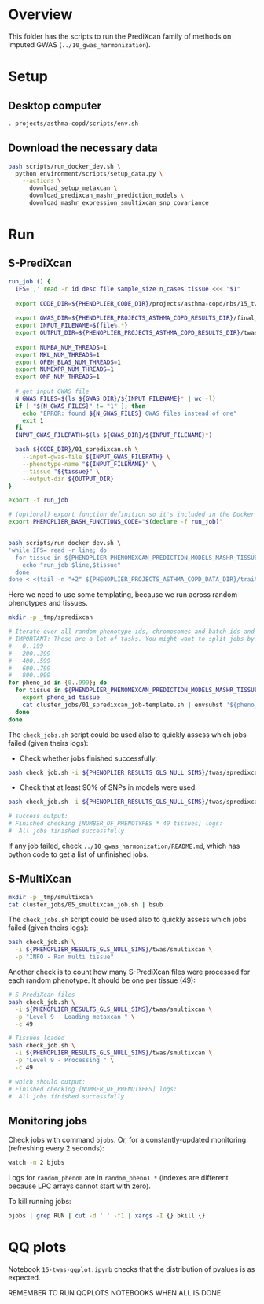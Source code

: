 # Overview

This folder has the scripts to run the PrediXcan family of methods on imputed GWAS (`../10_gwas_harmonization`).


# Setup

## Desktop computer

```bash
. projects/asthma-copd/scripts/env.sh
```

## Download the necessary data

```bash
bash scripts/run_docker_dev.sh \
  python environment/scripts/setup_data.py \
    --actions \
      download_setup_metaxcan \
      download_predixcan_mashr_prediction_models \
      download_mashr_expression_smultixcan_snp_covariance
```


# Run

## S-PrediXcan

```bash
run_job () {
  IFS=',' read -r id desc file sample_size n_cases tissue <<< "$1"
  
  export CODE_DIR=${PHENOPLIER_CODE_DIR}/projects/asthma-copd/nbs/15_twas
  
  export GWAS_DIR=${PHENOPLIER_PROJECTS_ASTHMA_COPD_RESULTS_DIR}/final_imputed_gwas
  export INPUT_FILENAME=${file%.*}
  export OUTPUT_DIR=${PHENOPLIER_PROJECTS_ASTHMA_COPD_RESULTS_DIR}/twas/spredixcan
  
  export NUMBA_NUM_THREADS=1
  export MKL_NUM_THREADS=1
  export OPEN_BLAS_NUM_THREADS=1
  export NUMEXPR_NUM_THREADS=1
  export OMP_NUM_THREADS=1
  
  # get input GWAS file
  N_GWAS_FILES=$(ls ${GWAS_DIR}/${INPUT_FILENAME}* | wc -l)
  if [ "${N_GWAS_FILES}" != "1" ]; then
    echo "ERROR: found ${N_GWAS_FILES} GWAS files instead of one"
    exit 1
  fi
  INPUT_GWAS_FILEPATH=$(ls ${GWAS_DIR}/${INPUT_FILENAME}*)

  bash ${CODE_DIR}/01_spredixcan.sh \
    --input-gwas-file ${INPUT_GWAS_FILEPATH} \
    --phenotype-name "${INPUT_FILENAME}" \
    --tissue "${tissue}" \
    --output-dir ${OUTPUT_DIR}
}

export -f run_job

# (optional) export function definition so it's included in the Docker container
export PHENOPLIER_BASH_FUNCTIONS_CODE="$(declare -f run_job)"


bash scripts/run_docker_dev.sh \
'while IFS= read -r line; do
  for tissue in ${PHENOPLIER_PHENOMEXCAN_PREDICTION_MODELS_MASHR_TISSUES}; do
    echo "run_job $line,$tissue"
  done
done < <(tail -n "+2" ${PHENOPLIER_PROJECTS_ASTHMA_COPD_DATA_DIR}/traits_info.csv) | parallel -k --lb --halt 2 -j${PHENOPLIER_GENERAL_N_JOBS}'
```






Here we need to use some templating, because we run across random phenotypes and tissues.

```bash
mkdir -p _tmp/spredixcan

# Iterate over all random phenotype ids, chromosomes and batch ids and submit a job for each combination.
# IMPORTANT: These are a lot of tasks. You might want to split jobs by chaning the range in first for line:
#   0..199
#   200..399
#   400..599
#   600..799
#   800..999
for pheno_id in {0..999}; do
  for tissue in ${PHENOPLIER_PHENOMEXCAN_PREDICTION_MODELS_MASHR_TISSUES}; do
    export pheno_id tissue
    cat cluster_jobs/01_spredixcan_job-template.sh | envsubst '${pheno_id} ${tissue}' | bsub
  done
done
```

<!-- #region  -->
The `check_jobs.sh` script could be used also to quickly assess which jobs failed (given theirs logs):
* Check whether jobs finished successfully:
<!-- #endregion -->
```bash
bash check_job.sh -i ${PHENOPLIER_RESULTS_GLS_NULL_SIMS}/twas/spredixcan -p "INFO - Sucessfully processed metaxcan association"
```

<!-- #region  -->
* Check that at least 90% of SNPs in models were used:
<!-- #endregion -->
```bash
bash check_job.sh -i ${PHENOPLIER_RESULTS_GLS_NULL_SIMS}/twas/spredixcan -p "INFO - 90 % of model's snps found"

# success output:
# Finished checking [NUMBER_OF_PHENOTYPES * 49 tissues] logs:
#  All jobs finished successfully
```

If any job failed, check `../10_gwas_harmonization/README.md`, which has python code to get a list of unfinished jobs.








## S-MultiXcan

```bash
mkdir -p _tmp/smultixcan
cat cluster_jobs/05_smultixcan_job.sh | bsub
```

<!-- #region  -->
The `check_jobs.sh` script could be used also to quickly assess which jobs failed (given theirs logs):
<!-- #endregion -->
```bash
bash check_job.sh \
  -i ${PHENOPLIER_RESULTS_GLS_NULL_SIMS}/twas/smultixcan \
  -p "INFO - Ran multi tissue"
```

<!-- #region  -->
Another check is to count how many S-PrediXcan files were processed for each random phenotype.
It should be one per tissue (49):
<!-- #endregion -->
```bash
# S-PrediXcan files
bash check_job.sh \
  -i ${PHENOPLIER_RESULTS_GLS_NULL_SIMS}/twas/smultixcan \
  -p "Level 9 - Loading metaxcan " \
  -c 49

# Tissues loaded
bash check_job.sh \
  -i ${PHENOPLIER_RESULTS_GLS_NULL_SIMS}/twas/smultixcan \
  -p "Level 9 - Processing " \
  -c 49

# which should output:
# Finished checking [NUMBER_OF_PHENOTYPES] logs:
#  All jobs finished successfully
```


<!-- #region  -->
## Monitoring jobs

Check jobs with command `bjobs`.
Or, for a constantly-updated monitoring (refreshing every 2 seconds):
<!-- #endregion -->
```bash
watch -n 2 bjobs
```

<!-- #region  -->
Logs for `random_pheno0` are in `random_pheno1.*` (indexes are different because LPC arrays cannot start with zero).

To kill running jobs:
<!-- #endregion -->
```bash
bjobs | grep RUN | cut -d ' ' -f1 | xargs -I {} bkill {}
```


# QQ plots

Notebook `15-twas-qqplot.ipynb` checks that the distribution of pvalues is as expected.




REMEMBER TO RUN QQPLOTS NOTEBOOKS WHEN ALL IS DONE
